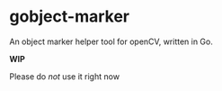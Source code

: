 gobject-marker
==============

An object marker helper tool for openCV, written in Go.

**WIP**

Please do *not* use it right now
